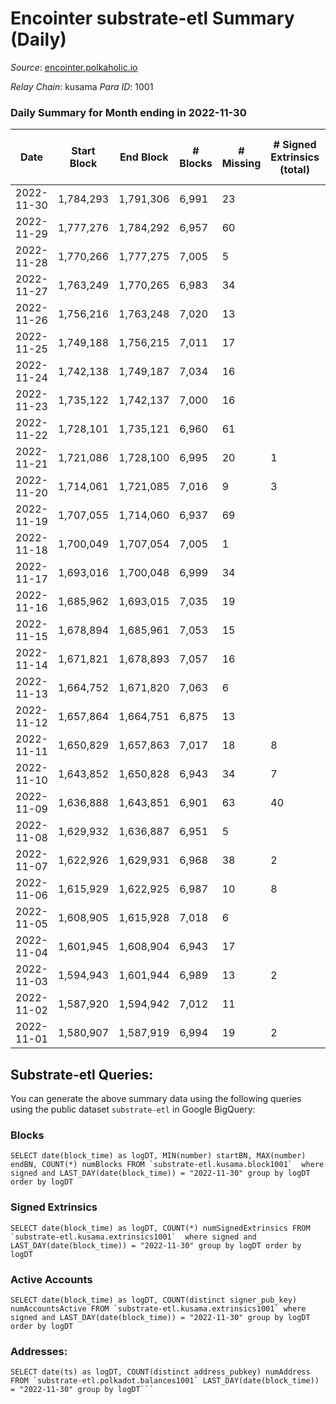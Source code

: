 # Encointer substrate-etl Summary (Daily)

_Source_: [encointer.polkaholic.io](https://encointer.polkaholic.io)

*Relay Chain*: kusama
*Para ID*: 1001



### Daily Summary for Month ending in 2022-11-30


| Date | Start Block | End Block | # Blocks | # Missing | # Signed Extrinsics (total) | # Active Accounts | # Addresses with Balances | # Events | # Transfers | # XCM Transfers In | # XCM Transfers Out |
| ---- | ----------- | --------- | -------- | --------- | --------------------------- | ----------------- | ------------------------- | -------- | ----------- | ------------------ | ------------------- |
| 2022-11-30 | 1,784,293 | 1,791,306 | 6,991 | 23 |  |  | 825 | 13,982 |   |   |   |
| 2022-11-29 | 1,777,276 | 1,784,292 | 6,957 | 60 |  |  | 823 | 13,921 |   | 1 ($0.27) |   |
| 2022-11-28 | 1,770,266 | 1,777,275 | 7,005 | 5 |  |  | 821 | 14,016 |   |   |   |
| 2022-11-27 | 1,763,249 | 1,770,265 | 6,983 | 34 |  |  |  | 13,966 |   |   |   |
| 2022-11-26 | 1,756,216 | 1,763,248 | 7,020 | 13 |  |  | 814 | 14,046 |   | 1 ($2.67) |   |
| 2022-11-25 | 1,749,188 | 1,756,215 | 7,011 | 17 |  |  | 813 | 14,022 |   |   |   |
| 2022-11-24 | 1,742,138 | 1,749,187 | 7,034 | 16 |  |  | 807 | 14,068 |   |   |   |
| 2022-11-23 | 1,735,122 | 1,742,137 | 7,000 | 16 |  |  | 805 | 14,000 |   |   |   |
| 2022-11-22 | 1,728,101 | 1,735,121 | 6,960 | 61 |  |  |  | 13,920 |   |   |   |
| 2022-11-21 | 1,721,086 | 1,728,100 | 6,995 | 20 | 1 | 1 |  | 14,010 |   |   |   |
| 2022-11-20 | 1,714,061 | 1,721,085 | 7,016 | 9 | 3 | 1 |  | 14,038 |   |   |   |
| 2022-11-19 | 1,707,055 | 1,714,060 | 6,937 | 69 |  |  |  | 13,875 |   |   |   |
| 2022-11-18 | 1,700,049 | 1,707,054 | 7,005 | 1 |  |  |  | 14,013 |   |   |   |
| 2022-11-17 | 1,693,016 | 1,700,048 | 6,999 | 34 |  |  |  | 13,998 |   |   |   |
| 2022-11-16 | 1,685,962 | 1,693,015 | 7,035 | 19 |  |  | 763 | 14,070 |   |   |   |
| 2022-11-15 | 1,678,894 | 1,685,961 | 7,053 | 15 |  |  | 762 | 14,109 |   |   |   |
| 2022-11-14 | 1,671,821 | 1,678,893 | 7,057 | 16 |  |  | 760 | 14,114 |   |   |   |
| 2022-11-13 | 1,664,752 | 1,671,820 | 7,063 | 6 |  |  |  | 14,126 |   |   |   |
| 2022-11-12 | 1,657,864 | 1,664,751 | 6,875 | 13 |  |  |  | 13,750 |   |   |   |
| 2022-11-11 | 1,650,829 | 1,657,863 | 7,017 | 18 | 8 | 2 | 756 | 14,097 |   |   |   |
| 2022-11-10 | 1,643,852 | 1,650,828 | 6,943 | 34 | 7 | 1 |  | 13,900 |   |   |   |
| 2022-11-09 | 1,636,888 | 1,643,851 | 6,901 | 63 | 40 | 12 |  | 13,906 |   |   |   |
| 2022-11-08 | 1,629,932 | 1,636,887 | 6,951 | 5 |  |  |  | 13,905 |   |   |   |
| 2022-11-07 | 1,622,926 | 1,629,931 | 6,968 | 38 | 2 | 2 |  | 13,942 |   |   |   |
| 2022-11-06 | 1,615,929 | 1,622,925 | 6,987 | 10 | 8 | 8 |  | 13,998 |   |   |   |
| 2022-11-05 | 1,608,905 | 1,615,928 | 7,018 | 6 |  |  |  | 14,036 |   |   |   |
| 2022-11-04 | 1,601,945 | 1,608,904 | 6,943 | 17 |  |  | 724 | 13,896 |   | 2 ($38.64) |   |
| 2022-11-03 | 1,594,943 | 1,601,944 | 6,989 | 13 | 2 | 1 | 722 | 13,985 |   |   |   |
| 2022-11-02 | 1,587,920 | 1,594,942 | 7,012 | 11 |  |  | 722 | 14,024 |   |   |   |
| 2022-11-01 | 1,580,907 | 1,587,919 | 6,994 | 19 | 2 | 1 | 722 | 13,995 |   |   |   |

## Substrate-etl Queries:
You can generate the above summary data using the following queries using the public dataset `substrate-etl` in Google BigQuery:


### Blocks
```
SELECT date(block_time) as logDT, MIN(number) startBN, MAX(number) endBN, COUNT(*) numBlocks FROM `substrate-etl.kusama.block1001`  where signed and LAST_DAY(date(block_time)) = "2022-11-30" group by logDT order by logDT
```


### Signed Extrinsics
```
SELECT date(block_time) as logDT, COUNT(*) numSignedExtrinsics FROM `substrate-etl.kusama.extrinsics1001`  where signed and LAST_DAY(date(block_time)) = "2022-11-30" group by logDT order by logDT
```


### Active Accounts
```
SELECT date(block_time) as logDT, COUNT(distinct signer_pub_key) numAccountsActive FROM `substrate-etl.kusama.extrinsics1001` where signed and LAST_DAY(date(block_time)) = "2022-11-30" group by logDT order by logDT
```


### Addresses:
```
SELECT date(ts) as logDT, COUNT(distinct address_pubkey) numAddress FROM `substrate-etl.polkadot.balances1001` LAST_DAY(date(block_time)) = "2022-11-30" group by logDT```

